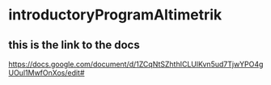 # introductoryProgramAltimetrik

## this is the link to the docs 
https://docs.google.com/document/d/1ZCqNtSZhthICLUlKvn5ud7TjwYPO4gUOul1MwfOnXos/edit#